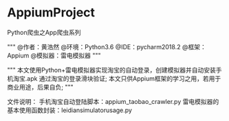 # AppiumProject
Python爬虫之App爬虫系列

"""
@作者：黄浩然
@环境：Python3.6
@IDE：pycharm2018.2
@框架：Appium
@模拟器：雷电模拟器
"""


"""
本文使用Python+雷电模拟器实现淘宝的自动登录，创建模拟器并自动安装手机淘宝.apk
通过淘宝的登录滑块验证;
本文只供Appium框架的学习之用，若用于商业用途，后果自负;
"""



文件说明：
        手机淘宝自动登陆脚本：appium_taobao_crawler.py
        雷电模拟器的基本使用函数封装：leidiansimulatorusage.py
